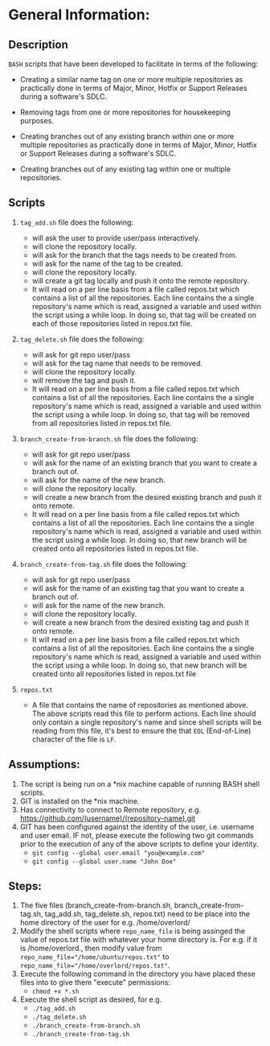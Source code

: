 # General Information:

## Description
`BASH` scripts that have been developed to facilitate in terms of the following:

* Creating a similar name tag on one or more multiple repositories as practically done in terms of Major, Minor, Hotfix or Support Releases during a software's SDLC.
	
* Removing tags from one or more repositories for housekeeping purposes.

* Creating branches out of any existing branch within one or more multiple repositories  as practically done in terms of Major, Minor, Hotfix or Support Releases during a software's SDLC.
	
* Creating branches out of any existing tag within one or multiple repositories.


## Scripts

1. `tag_add.sh` file does the following: 
	* will ask the user to provide user/pass interactively.
	* will clone the repository locally.
	* will ask for the branch that the tags needs to be created from.
	* will ask for the name of the tag to be created.
	* will clone the repository locally.
	* will create a git tag locally and push it onto the remote repository. 
	* It will read on a per line basis from a file called repos.txt which contains a list of all the repositories. Each line contains the a single repository's name which is read, assigned a variable and used within the script using a while loop. In doing so, that tag will be created on each of those repositories listed in repos.txt file.

2. `tag_delete.sh` file does the following:
	* will ask for git repo user/pass
	* will ask for the tag name that needs to be removed.
	* will clone the repository locally.
	* will remove the tag and push it.
	* It will read on a per line basis from a file called repos.txt which contains a list of all the repositories. Each line contains the a single repository's name which is read, assigned a variable and used within the script using a while loop. In doing so, that tag will be removed from all repositories listed in repos.txt file.

3. `branch_create-from-branch.sh` file does the following:
	* will ask for git repo user/pass
	* will ask for the name of an existing branch that you want to create a branch out of.
	* will ask for the name of the new branch.
	* will clone the repository locally.
	* will create a new branch from the desired existing branch and push it onto remote.
	* It will read on a per line basis from a file called repos.txt which contains a list of all the repositories. Each line contains the a single repository's name which is read, assigned a variable and used within the script using a while loop. In doing so, that new branch will be created onto all repositories listed in repos.txt file.


4. `branch_create-from-tag.sh` file does the following:
	* will ask for git repo user/pass
	* will ask for the name of an existing tag that you want to create a branch out of.
	* will ask for the name of the new branch.
	* will clone the repository locally.
	* will create a new branch from the desired existing tag and push it onto remote.
	* It will read on a per line basis from a file called repos.txt which contains a list of all the repositories. Each line contains the a single repository's name which is read, assigned a variable and used within the script using a while loop. In doing so, that new branch will be created onto all repositories listed in repos.txt file
	
5. `repos.txt` 
	* A file that contains the name of repositories as mentioned above. The above scripts read this file to perform actions. Each line should only contain a single repository's name and since shell scripts will be reading from this file, it's best to ensure the that `EOL` (End-of-Line) character of the file is `LF`.


## Assumptions:
1. The script is being run on a *nix machine capable of running BASH shell scripts.
2. GIT is installed on the *nix machine.
3. Has connectivity to connect to Remote repository, e.g. https://github.com/(username)/(repository-name).git
4. GIT has been configured against the identity of the user, i.e. username and user email. IF not, please execute the following two git commands prior to the execution of any of the above scripts to define your identity.
	+ `git config --global user.email "you@example.com"`
	+ `git config --global user.name "John Doe"`

	
## Steps:
1. The five files (branch_create-from-branch.sh, branch_create-from-tag.sh, tag_add.sh, tag_delete.sh, repos.txt) need to be place into the home directory of the user for e.g. /home/overlord/
2. Modify the shell scripts where `repo_name_file` is being assinged the value of repos.txt file with whatever your home directory is. For e.g. if it is /home/overlord., then modify value from `repo_name_file="/home/ubuntu/repos.txt"` to `repo_name_file="/home/overlord/repos.txt"`.
3. Execute the following command in the directory you have placed these files into to give them "execute" permissions:
	* `chmod +x *.sh`
4. Execute the shell script as desired, for e.g.
	* `./tag_add.sh`
	* `./tag_delete.sh`
	* `./branch_create-from-branch.sh`
	* `./branch_create-from-tag.sh`
